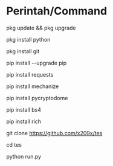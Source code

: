 # Perintah/Command
pkg update && pkg upgrade

pkg install python

pkg install git

pip install --upgrade pip

pip install requests

pip install mechanize

pip install pycryptodome

pip install bs4

pip install rich

git clone https://github.com/x209x/tes

cd tes

python run.py
